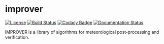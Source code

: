 # improver

[![License](https://img.shields.io/badge/License-BSD%203--Clause-blue.svg)](https://opensource.org/licenses/BSD-3-Clause)
[![Build Status](https://travis-ci.org/metoppv/improver.svg?branch=master)](https://travis-ci.org/metoppv/improver)
[![Codacy Badge](https://api.codacy.com/project/badge/Grade/62804cd1266246f4a04381805f3774f4)](https://www.codacy.com/app/metoppv_tech/improver?utm_source=github.com&amp;utm_medium=referral&amp;utm_content=metoppv_tech/improver&amp;utm_campaign=Badge_Grade)
[![Documentation Status](https://readthedocs.org/projects/improver/badge/?version=latest)](http://improver.readthedocs.io/en/latest/?badge=latest)

IMPROVER is a library of algorithms for meteorological post-processing and verification.
